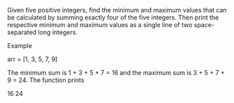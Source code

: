 Given five positive integers, find the minimum and maximum values that can be calculated by summing exactly four of the five integers. Then print the respective minimum and maximum values as a single line of two space-separated long integers.

Example

arr = [1, 3, 5, 7, 9]

The minimum sum is 1 + 3 + 5 + 7 = 16 and the maximum sum is 3 + 5 + 7 + 9 = 24. The function prints

16 24